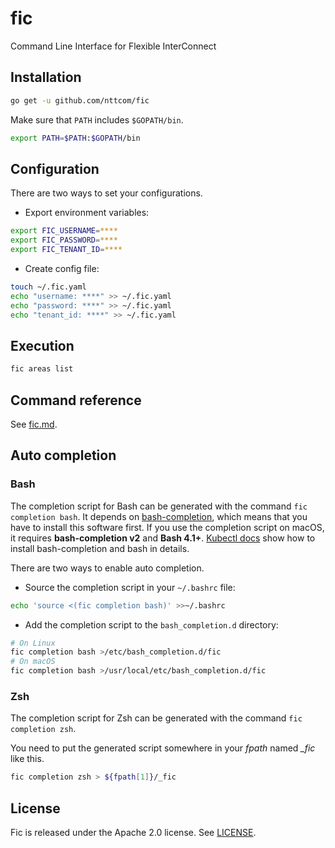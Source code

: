 # fic

Command Line Interface for Flexible InterConnect

## Installation

```Bash
go get -u github.com/nttcom/fic
```

Make sure that `PATH` includes `$GOPATH/bin`.

```Bash
export PATH=$PATH:$GOPATH/bin
```

## Configuration

There are two ways to set your configurations.

* Export environment variables:

```Bash
export FIC_USERNAME=****
export FIC_PASSWORD=****
export FIC_TENANT_ID=****
```

* Create config file:

```Bash
touch ~/.fic.yaml
echo "username: ****" >> ~/.fic.yaml
echo "password: ****" >> ~/.fic.yaml
echo "tenant_id: ****" >> ~/.fic.yaml
```

## Execution

```Bash
fic areas list
```

## Command reference

See [fic.md](https://github.com/nttcom/fic/blob/master/doc/fic.md).

## Auto completion

### Bash

The completion script for Bash can be generated with the command `fic completion bash`.
It depends on [bash-completion](https://github.com/scop/bash-completion), which means that you have to install this software first.
If you use the completion script on macOS, it requires **bash-completion v2** and **Bash 4.1+**.
[Kubectl docs](https://kubernetes.io/docs/tasks/tools/install-kubectl/#enabling-shell-autocompletion) show how to install bash-completion and bash in details.  

There are two ways to enable auto completion.

* Source the completion script in your `~/.bashrc` file:

```Bash
echo 'source <(fic completion bash)' >>~/.bashrc
``` 

* Add the completion script to the `bash_completion.d` directory:

```Bash
# On Linux
fic completion bash >/etc/bash_completion.d/fic
# On macOS
fic completion bash >/usr/local/etc/bash_completion.d/fic
```

### Zsh

The completion script for Zsh can be generated with the command `fic completion zsh`.

You need to put the generated script somewhere in your *fpath* named *_fic* like this.

```Zsh
fic completion zsh > ${fpath[1]}/_fic
```

## License

Fic is released under the Apache 2.0 license. See [LICENSE](https://github.com/nttcom/fic/blob/master/LICENSE). 